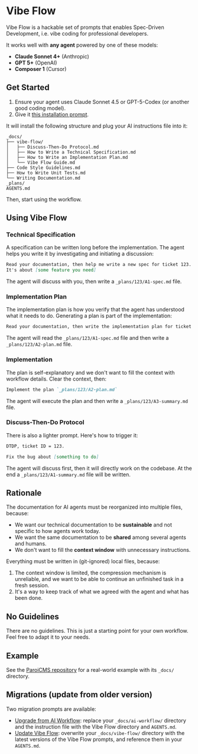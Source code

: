 # Vibe Flow

Vibe Flow is a hackable set of prompts that enables Spec-Driven Development, i.e. vibe coding for professional developers.

It works well with **any agent** powered by one of these models:

- **Claude Sonnet 4+** (Anthropic)
- **GPT 5+** (OpenAI)
- **Composer 1** (Cursor)

## Get Started

1. Ensure your agent uses Claude Sonnet 4.5 or GPT-5-Codex (or another good coding model).
2. Give it [this installation prompt](https://raw.githubusercontent.com/paleo/vibe-flow/refs/heads/main/bootstrap.md).

It will install the following structure and plug your AI instructions file into it:

```text
_docs/
├── vibe-flow/
│   ├── Discuss-Then-Do Protocol.md
│   ├── How to Write a Technical Specification.md
│   ├── How to Write an Implementation Plan.md
│   └── Vibe Flow Guide.md
├── Code Style Guidelines.md
├── How to Write Unit Tests.md
└── Writing Documentation.md
_plans/
AGENTS.md
```

Then, start using the workflow.

## Using Vibe Flow

### Technical Specification

A specification can be written long before the implementation. The agent helps you write it by investigating and initiating a discussion:

```markdown
Read your documentation, then help me write a new spec for ticket 123.
It's about [some feature you need]
```

The agent will discuss with you, then write a `_plans/123/A1-spec.md` file.

### Implementation Plan

The implementation plan is how you verify that the agent has understood what it needs to do. Generating a plan is part of the implementation:

```markdown
Read your documentation, then write the implementation plan for ticket 123.
```

The agent will read the `_plans/123/A1-spec.md` file and then write a `_plans/123/A2-plan.md` file.

### Implementation

The plan is self-explanatory and we don't want to fill the context with workflow details. Clear the context, then:

```markdown
Implement the plan `_plans/123/A2-plan.md`
```

The agent will execute the plan and then write a `_plans/123/A3-summary.md` file.

### Discuss-Then-Do Protocol

There is also a lighter prompt. Here's how to trigger it:

```markdown
DTDP, ticket ID = 123.

Fix the bug about [something to do]
```

The agent will discuss first, then it will directly work on the codebase. At the end a `_plans/123/A1-summary.md` file will be written.

## Rationale

The documentation for AI agents must be reorganized into multiple files, because:

- We want our technical documentation to be **sustainable** and not specific to how agents work today.
- We want the same documentation to be **shared** among several agents and humans.
- We don't want to fill the **context window** with unnecessary instructions.

Everything must be written in (git-ignored) local files, because:

1. The context window is limited, the compression mechanism is unreliable, and we want to be able to continue an unfinished task in a fresh session.
2. It's a way to keep track of what we agreed with the agent and what has been done.

## No Guidelines

There are no guidelines. This is just a starting point for your own workflow. Feel free to adapt it to your needs.

## Example

See the [ParoiCMS repository](https://gitlab.com/paroi/opensource/paroicms/) for a real-world example with its `_docs/` directory.

## Migrations (update from older version)

Two migration prompts are available:

- [Upgrade from AI Workflow](https://raw.githubusercontent.com/paleo/vibe-flow/refs/heads/main/migrations/upgrade-from-ai-workflow.md): replace your `_docs/ai-workflow/` directory and the instruction file with the Vibe Flow directory and `AGENTS.md`.
- [Update Vibe Flow](https://raw.githubusercontent.com/paleo/vibe-flow/refs/heads/main/migrations/update-vibe-flow.md): overwrite your `_docs/vibe-flow/` directory with the latest versions of the Vibe Flow prompts, and reference them in your `AGENTS.md`.

